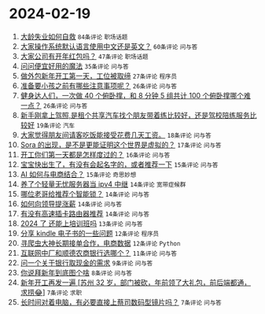 # 2024-02-19

1. [大龄失业如何自救](https://www.v2ex.com/t/1016391) `84条评论` `职场话题`
1. [大家操作系统默认语言使用中文还是英文？](https://www.v2ex.com/t/1016405) `60条评论` `问与答`
1. [大家公司有开年红包吗？](https://www.v2ex.com/t/1016407) `47条评论` `职场话题`
1. [问问便宜好用的魔法](https://www.v2ex.com/t/1016431) `35条评论` `问与答`
1. [做外包新年开工第一天，工位被取缔](https://www.v2ex.com/t/1016412) `27条评论` `程序员`
1. [准备要小孩之前有哪些注意事项呢？](https://www.v2ex.com/t/1016413) `26条评论` `问与答`
1. [健身达人们，一次做 40 个俯卧撑，和 8 分钟 5 组共计 100 个俯卧撑哪个难一点？](https://www.v2ex.com/t/1016393) `26条评论` `问与答`
1. [新手刚拿上驾照,是租个共享汽车找个朋友带着练比较好，还是驾校陪练服务比较好](https://www.v2ex.com/t/1016450) `19条评论` `汽车`
1. [大家觉得朋友间请客吃饭能接受花费几天工资。](https://www.v2ex.com/t/1016415) `18条评论` `问与答`
1. [Sora 的出现，是不是更能证明这个世界是虚拟的？](https://www.v2ex.com/t/1016430) `17条评论` `问与答`
1. [开工你们第一天都是怎样度过的？](https://www.v2ex.com/t/1016395) `16条评论` `问与答`
1. [宝宝快出生了，有没有会起名字的，或者推荐一下](https://www.v2ex.com/t/1016443) `15条评论` `问与答`
1. [AI 如何与电商结合？](https://www.v2ex.com/t/1016396) `15条评论` `奇思妙想`
1. [养了个轻量无忧服务器当 ipv4 中继](https://www.v2ex.com/t/1016434) `14条评论` `宽带症候群`
1. [哪位老哥给推荐个智能锁？](https://www.v2ex.com/t/1016429) `14条评论` `问与答`
1. [如何向领导提涨薪](https://www.v2ex.com/t/1016402) `14条评论` `问与答`
1. [有没有高速插卡路由器推荐](https://www.v2ex.com/t/1016394) `14条评论` `问与答`
1. [2024 了 还能上培训班吗](https://www.v2ex.com/t/1016444) `13条评论` `问与答`
1. [分享 kindle 电子书的一些问题](https://www.v2ex.com/t/1016456) `12条评论` `程序员`
1. [寻爬虫大神长期接单合作，电商数据](https://www.v2ex.com/t/1016445) `12条评论` `Python`
1. [互联网中厂和顺德农商银行选哪个？](https://www.v2ex.com/t/1016428) `11条评论` `问与答`
1. [问一个关于银行取现金的需求](https://www.v2ex.com/t/1016425) `9条评论` `问与答`
1. [你说拜新年到底图个啥](https://www.v2ex.com/t/1016467) `8条评论` `问与答`
1. [新年开工再发一遍 [苏州 32 岁，部门被砍，年前领了大礼包，前后端都通，求捞😂]](https://www.v2ex.com/t/1016442) `7条评论` `求职`
1. [长时间对着电脑，有必要直接上蔡司数码型镜片吗？](https://www.v2ex.com/t/1016424) `7条评论` `问与答`
